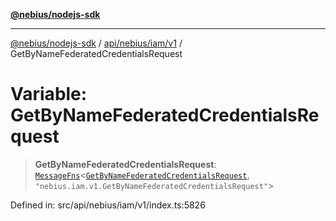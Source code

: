 [**@nebius/nodejs-sdk**](../../../../../README.md)

---

[@nebius/nodejs-sdk](../../../../../README.md) / [api/nebius/iam/v1](../README.md) / GetByNameFederatedCredentialsRequest

# Variable: GetByNameFederatedCredentialsRequest

> **GetByNameFederatedCredentialsRequest**: [`MessageFns`](../../../../../runtime/protos/core/interfaces/MessageFns.md)\<[`GetByNameFederatedCredentialsRequest`](../interfaces/GetByNameFederatedCredentialsRequest.md), `"nebius.iam.v1.GetByNameFederatedCredentialsRequest"`\>

Defined in: src/api/nebius/iam/v1/index.ts:5826
